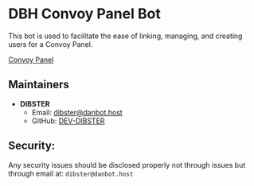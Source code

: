 # DBH Convoy Panel Bot
This bot is used to facilitate the ease of linking, managing, and creating users for a Convoy Panel.

[Convoy Panel](https://convoypanel.com/)

## Maintainers
- **DIBSTER**
    - Email: dibster@danbot.host
    - GitHub: [DEV-DIBSTER](https://github.com/DEV-DIBSTER)

## Security:
Any security issues should be disclosed properly not through issues but through email at: `dibster@danbot.host`